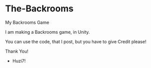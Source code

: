 # The-Backrooms
My Backrooms Game

I am making a Backrooms game, in Unity.

You can use the code, that I post, but you have to give Credit please!

Thank You!

- Huzi7!
